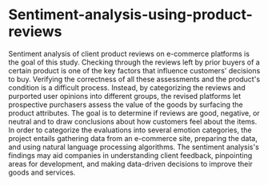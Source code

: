# Sentiment-analysis-using-product-reviews

Sentiment analysis of client product reviews on e-commerce platforms is the goal of this study. Checking through the reviews left by prior buyers of a certain product is one of the key factors that influence customers' decisions to buy. Verifying the correctness of all these assessments and the product's condition is a difficult process. Instead, by categorizing the reviews and purported user opinions into different groups, the revised platforms let prospective purchasers assess the value of the goods by surfacing the product attributes. The goal is to determine if reviews are good, negative, or neutral and to draw conclusions about how customers feel about the items. In order to categorize the evaluations into several emotion categories, the project entails gathering data from an e-commerce site, preparing the data, and using natural language processing algorithms. The sentiment analysis's findings may aid companies in understanding client feedback, pinpointing areas for development, and making data-driven decisions to improve their goods and services.

